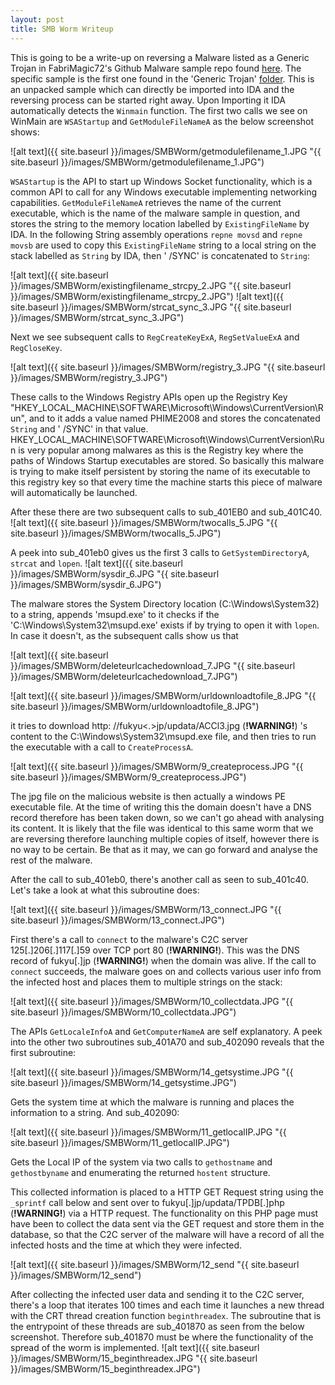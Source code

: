 ```yaml
---
layout: post
title: SMB Worm Writeup
---
```


This is going to be a write-up on reversing a Malware listed as a Generic Trojan in FabriMagic72's Github Malware sample repo found [here](https://github.com/fabrimagic72/malware-samples). The specific sample is the first one found in the 'Generic Trojan' [folder](https://github.com/fabrimagic72/malware-samples/tree/master/Generic%20Trojan).
This is an unpacked sample which can directly be imported into IDA and the reversing process can be started right away. Upon Importing it IDA automatically detects the `Winmain` function. The first two calls we see on WinMain are `WSAStartup` and `GetModuleFileNameA` as the below screenshot shows:

![alt text]({{ site.baseurl }}/images/SMBWorm/getmodulefilename_1.JPG "{{ site.baseurl }}/images/SMBWorm/getmodulefilename_1.JPG")

`WSAStartup` is the API to start up Windows Socket functionality, which is a common API to call for any Windows executable implementing networking capabilities. `GetModuleFileNameA` retrieves the name of the current executable, which is the name of the malware sample in question, and stores the string to the memory location labelled by `ExistingFileName` by IDA. In the following String assembly operations `repne movsd` and `repne movsb` are used to copy this `ExistingFileName` string to a local string on the stack labelled as `String` by IDA, then ' /SYNC' is concatenated to `String`:

![alt text]({{ site.baseurl }}/images/SMBWorm/existingfilename_strcpy_2.JPG "{{ site.baseurl }}/images/SMBWorm/existingfilename_strcpy_2.JPG")
![alt text]({{ site.baseurl }}/images/SMBWorm/strcat_sync_3.JPG "{{ site.baseurl }}/images/SMBWorm/strcat_sync_3.JPG")

Next we see subsequent calls to `RegCreateKeyExA`, `RegSetValueExA` and `RegCloseKey`.

![alt text]({{ site.baseurl }}/images/SMBWorm/registry_3.JPG "{{ site.baseurl }}/images/SMBWorm/registry_3.JPG")

These calls to the Windows Registry APIs open up the Registry Key "HKEY_LOCAL_MACHINE\SOFTWARE\Microsoft\Windows\CurrentVersion\Run", and to it adds a value named PHIME2008 and stores the concatenated `String` and ' /SYNC' in that value. HKEY_LOCAL_MACHINE\SOFTWARE\Microsoft\Windows\CurrentVersion\Run is very popular among malwares as this is the Registry key where the paths of Windows Startup executables are stored. So basically this malware is trying to make itself persistent by storing the name of its executable to this registry key so that every time the machine starts this piece of malware will automatically be launched.

After these there are two subsequent calls to sub_401EB0 and sub_401C40.
![alt text]({{ site.baseurl }}/images/SMBWorm/twocalls_5.JPG "{{ site.baseurl }}/images/SMBWorm/twocalls_5.JPG")

A peek into sub_401eb0 gives us the first 3 calls to `GetSystemDirectoryA`, `strcat` and `lopen`.
![alt text]({{ site.baseurl }}/images/SMBWorm/sysdir_6.JPG "{{ site.baseurl }}/images/SMBWorm/sysdir_6.JPG")

The malware stores the System Directory location (C:\Windows\System32) to a string, appends 'msupd.exe' to it checks if the 'C:\Windows\System32\msupd.exe' exists if by trying to open it with `lopen`. In case it doesn't, as the subsequent calls show us that

![alt text]({{ site.baseurl }}/images/SMBWorm/deleteurlcachedownload_7.JPG "{{ site.baseurl }}/images/SMBWorm/deleteurlcachedownload_7.JPG")

![alt text]({{ site.baseurl }}/images/SMBWorm/urldownloadtofile_8.JPG "{{ site.baseurl }}/images/SMBWorm/urldownloadtofile_8.JPG")

it tries to download http: //fukyu<.>jp/updata/ACCl3.jpg (**!WARNING!**) 's content to the C:\Windows\System32\msupd.exe file, and then tries to run the executable with a call to `CreateProcessA`.

![alt text]({{ site.baseurl }}/images/SMBWorm/9_createprocess.JPG "{{ site.baseurl }}/images/SMBWorm/9_createprocess.JPG")

The jpg file on the malicious website is then actually a windows PE executable file. At the time of writing this the domain doesn't have a DNS record therefore has been taken down, so we can't go ahead with analysing its content. It is likely that the file was identical to this same worm that we are reversing therefore launching multiple copies of itself, however there is no way to be certain. Be that as it may, we can go forward and analyse the rest of the malware.

After the call to sub_401eb0, there's another call as seen to sub_401c40. Let's take a look at what this subroutine does:

![alt text]({{ site.baseurl }}/images/SMBWorm/13_connect.JPG "{{ site.baseurl }}/images/SMBWorm/13_connect.JPG")

First there's a call to `connect` to the malware's C2C server 125[.]206[.]117[.]59 over TCP port 80 (**!WARNING!**). This was the DNS record of fukyu[.]jp (**!WARNING!**) when the domain was alive. If the call to `connect` succeeds, the malware goes on and collects various user info from the infected host and places them to multiple strings on the stack:

![alt text]({{ site.baseurl }}/images/SMBWorm/10_collectdata.JPG "{{ site.baseurl }}/images/SMBWorm/10_collectdata.JPG")

The APIs `GetLocaleInfoA` and `GetComputerNameA` are self explanatory. A peek into the other two subroutines sub_401A70 and sub_402090 reveals that the first subroutine:

![alt text]({{ site.baseurl }}/images/SMBWorm/14_getsystime.JPG "{{ site.baseurl }}/images/SMBWorm/14_getsystime.JPG")

Gets the system time at which the malware is running and places the information to a string. And sub_402090:

![alt text]({{ site.baseurl }}/images/SMBWorm/11_getlocalIP.JPG "{{ site.baseurl }}/images/SMBWorm/11_getlocalIP.JPG")

Gets the Local IP of the system via two calls to `gethostname` and `gethostbyname` and enumerating the returned `hostent` structure.

This collected information is placed to a HTTP GET Request string using the `_sprintf` call below and sent over to fukyu[.]jp/updata/TPDB[.]php (**!WARNING!**) via a HTTP request. The functionality on this PHP page must have been to collect the data sent via the GET request and store them in the database, so that the C2C server of the malware will have a record of all the infected hosts and the time at which they were infected.

![alt text]({{ site.baseurl }}/images/SMBWorm/12_send "{{ site.baseurl }}/images/SMBWorm/12_send")

After collecting the infected user data and sending it to the C2C server, there's a loop that iterates 100 times and each time it launches a new thread with the CRT thread creation function `beginthreadex`. The subroutine that is the entrypoint of these threads are sub_401870 as seen from the below screenshot. Therefore sub_401870 must be where the functionality of the spread of the worm is implemented.
![alt text]({{ site.baseurl }}/images/SMBWorm/15_beginthreadex.JPG "{{ site.baseurl }}/images/SMBWorm/15_beginthreadex.JPG")

